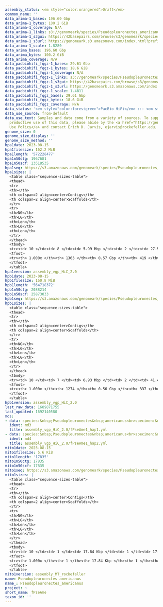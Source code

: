 ```yaml
---
assembly_status: <em style="color:orangered">Draft</em>
common_name: ''
data_arima-1_bases: 196.60 Gbp
data_arima-1_bytes: 100.2 GiB
data_arima-1_coverage: N/A
data_arima-1_links: s3://genomeark/species/Pseudopleuronectes_americanus/fPseAme1/genomic_data/arima/<br>
data_arima-1_s3gui: https://42basepairs.com/browse/s3/genomeark/species/Pseudopleuronectes_americanus/fPseAme1/genomic_data/arima/
data_arima-1_s3url: https://genomeark.s3.amazonaws.com/index.html?prefix=species/Pseudopleuronectes_americanus/fPseAme1/genomic_data/arima/
data_arima-1_scale: 1.8280
data_arima_bases: 196.60 Gbp
data_arima_bytes: 100.2 GiB
data_arima_coverage: N/A
data_pacbiohifi_fqgz-1_bases: 29.61 Gbp
data_pacbiohifi_fqgz-1_bytes: 18.6 GiB
data_pacbiohifi_fqgz-1_coverage: N/A
data_pacbiohifi_fqgz-1_links: s3://genomeark/species/Pseudopleuronectes_americanus/fPseAme1/genomic_data/pacbio_hifi/<br>
data_pacbiohifi_fqgz-1_s3gui: https://42basepairs.com/browse/s3/genomeark/species/Pseudopleuronectes_americanus/fPseAme1/genomic_data/pacbio_hifi/
data_pacbiohifi_fqgz-1_s3url: https://genomeark.s3.amazonaws.com/index.html?prefix=species/Pseudopleuronectes_americanus/fPseAme1/genomic_data/pacbio_hifi/
data_pacbiohifi_fqgz-1_scale: 1.4811
data_pacbiohifi_fqgz_bases: 29.61 Gbp
data_pacbiohifi_fqgz_bytes: 18.6 GiB
data_pacbiohifi_fqgz_coverage: N/A
data_status: '<em style="color:forestgreen">PacBio HiFi</em> ::: <em style="color:forestgreen">Arima</em>'
data_use_source: from-default
data_use_text: Samples and data come from a variety of sources. To support fair and
  productive use of this data, please abide by the <a href="https://genome10k.soe.ucsc.edu/data-use-policies/">Data
  Use Policy</a> and contact Erich D. Jarvis, ejarvis@rockefeller.edu, with any questions.
genome_size: 0
genome_size_display: ''
genome_size_method: ''
hpa1date: 2023-08-15
hpa1filesize: 162.2 MiB
hpa1length: '572228477'
hpa1n50ctg: 1967681
hpa1n50scf: 23518535
hpa1seq: https://s3.amazonaws.com/genomeark/species/Pseudopleuronectes_americanus/fPseAme1/assembly_vgp_HiC_2.0/fPseAme1.HiC.hap1.20230815.fasta.gz
hpa1sizes: |
  <table class="sequence-sizes-table">
  <thead>
  <tr>
  <th></th>
  <th colspan=2 align=center>Contigs</th>
  <th colspan=2 align=center>Scaffolds</th>
  </tr>
  <tr>
  <th>NG</th>
  <th>LG</th>
  <th>Len</th>
  <th>LG</th>
  <th>Len</th>
  </tr>
  </thead>
  <tbody>
  <tr><td> 10 </td><td> 8 </td><td> 5.99 Mbp </td><td> 2 </td><td> 27.59 Mbp </td></tr><tr><td> 20 </td><td> 20 </td><td> 4.36 Mbp </td><td> 5 </td><td> 26.51 Mbp </td></tr><tr><td> 30 </td><td> 34 </td><td> 3.32 Mbp </td><td> 7 </td><td> 25.92 Mbp </td></tr><tr><td> 40 </td><td> 53 </td><td> 2.54 Mbp </td><td> 9 </td><td> 25.59 Mbp </td></tr><tr style="background-color:#cccccc;"><td> 50 </td><td> 78 </td><td style="background-color:#88ff88;"> 1.97 Mbp </td><td> 11 </td><td style="background-color:#88ff88;"> 23.52 Mbp </td></tr><tr><td> 60 </td><td> 111 </td><td> 1.49 Mbp </td><td> 14 </td><td> 22.78 Mbp </td></tr><tr><td> 70 </td><td> 163 </td><td> 0.83 Mbp </td><td> 16 </td><td> 21.59 Mbp </td></tr><tr><td> 80 </td><td> 260 </td><td> 423.72 Kbp </td><td> 19 </td><td> 19.84 Mbp </td></tr><tr><td> 90 </td><td> 453 </td><td> 204.12 Kbp </td><td> 22 </td><td> 16.25 Mbp </td></tr><tr><td> 100 </td><td> 1363 </td><td> 2.97 Kbp </td><td> 419 </td><td> 2.97 Kbp </td></tr></tbody>
  <tfoot>
  <tr><th> 1.000x </th><th> 1363 </th><th> 0.57 Gbp </th><th> 419 </th><th> 0.57 Gbp </th></tr>
  </tfoot>
  </table>
hpa1version: assembly_vgp_HiC_2.0
hpb1date: 2023-08-15
hpb1filesize: 160.8 MiB
hpb1length: '564718372'
hpb1n50ctg: 2088214
hpb1n50scf: 25873033
hpb1seq: https://s3.amazonaws.com/genomeark/species/Pseudopleuronectes_americanus/fPseAme1/assembly_vgp_HiC_2.0/fPseAme1.HiC.hap2.20230815.fasta.gz
hpb1sizes: |
  <table class="sequence-sizes-table">
  <thead>
  <tr>
  <th></th>
  <th colspan=2 align=center>Contigs</th>
  <th colspan=2 align=center>Scaffolds</th>
  </tr>
  <tr>
  <th>NG</th>
  <th>LG</th>
  <th>Len</th>
  <th>LG</th>
  <th>Len</th>
  </tr>
  </thead>
  <tbody>
  <tr><td> 10 </td><td> 7 </td><td> 6.93 Mbp </td><td> 2 </td><td> 41.42 Mbp </td></tr><tr><td> 20 </td><td> 17 </td><td> 5.12 Mbp </td><td> 4 </td><td> 27.66 Mbp </td></tr><tr><td> 30 </td><td> 30 </td><td> 3.69 Mbp </td><td> 6 </td><td> 26.38 Mbp </td></tr><tr><td> 40 </td><td> 47 </td><td> 2.75 Mbp </td><td> 8 </td><td> 26.19 Mbp </td></tr><tr style="background-color:#cccccc;"><td> 50 </td><td> 70 </td><td style="background-color:#88ff88;"> 2.09 Mbp </td><td> 10 </td><td style="background-color:#88ff88;"> 25.87 Mbp </td></tr><tr><td> 60 </td><td> 102 </td><td> 1.50 Mbp </td><td> 12 </td><td> 25.47 Mbp </td></tr><tr><td> 70 </td><td> 149 </td><td> 0.98 Mbp </td><td> 14 </td><td> 23.06 Mbp </td></tr><tr><td> 80 </td><td> 227 </td><td> 495.70 Kbp </td><td> 17 </td><td> 21.56 Mbp </td></tr><tr><td> 90 </td><td> 417 </td><td> 195.01 Kbp </td><td> 20 </td><td> 16.32 Mbp </td></tr><tr><td> 100 </td><td> 1274 </td><td> 3.19 Kbp </td><td> 337 </td><td> 3.19 Kbp </td></tr></tbody>
  <tfoot>
  <tr><th> 1.000x </th><th> 1274 </th><th> 0.56 Gbp </th><th> 337 </th><th> 0.56 Gbp </th></tr>
  </tfoot>
  </table>
hpb1version: assembly_vgp_HiC_2.0
last_raw_data: 1689871755
last_updated: 1692140580
mds:
- data: species:&nbsp;Pseudopleuronectes&nbsp;americanus<br>specimen:&nbsp;fPseAme1<br>projects:&nbsp;<br>&nbsp;&nbsp;-&nbsp;vgp<br>data_location:&nbsp;S3<br>release_to:&nbsp;S3<br>haplotype_to_curate:&nbsp;hap1<br>hap1:&nbsp;s3://genomeark/species/Pseudopleuronectes_americanus/fPseAme1/assembly_vgp_HiC_2.0/fPseAme1.HiC.hap1.20230815.fasta.gz<br>hap2:&nbsp;s3://genomeark/species/Pseudopleuronectes_americanus/fPseAme1/assembly_vgp_HiC_2.0/fPseAme1.HiC.hap2.20230815.fasta.gz<br>pretext_hap1:&nbsp;s3://genomeark/species/Pseudopleuronectes_americanus/fPseAme1/assembly_vgp_HiC_2.0/evaluation/hap1/pretext/fPseAme1_hap1_s2.pretext<br>pretext_hap2:&nbsp;s3://genomeark/species/Pseudopleuronectes_americanus/fPseAme1/assembly_vgp_HiC_2.0/evaluation/hap2/pretext/fPseAme1_hap2_s2.pretext<br>kmer_spectra_img:&nbsp;s3://genomeark/species/Pseudopleuronectes_americanus/fPseAme1/assembly_vgp_HiC_2.0/evaluation/merqury/fPseAme1_png/<br>mito:&nbsp;s3://genomeark/species/Pseudopleuronectes_americanus/fPseAme1/assembly_MT_rockefeller/fPseAme1.MT.20230815.fasta.gz<br>pacbio_read_dir:&nbsp;s3://genomeark/species/Pseudopleuronectes_americanus/fPseAme1/genomic_data/pacbio_hifi/<br>pacbio_read_type:&nbsp;hifi<br>hic_read_dir:&nbsp;s3://genomeark/species/Pseudopleuronectes_americanus/fPseAme1/genomic_data/arima/<br>pipeline:<br>&nbsp;&nbsp;-&nbsp;hifiasm&nbsp;(0.19.3+galaxy0)<br>&nbsp;&nbsp;-&nbsp;yahs&nbsp;(1.2a.2+galaxy1)<br>assembled_by_group:&nbsp;Rockefeller<br>notes:&nbsp;This&nbsp;was&nbsp;a&nbsp;hifiasm-HiC&nbsp;assembly&nbsp;of&nbsp;fPseAme1,&nbsp;resulting&nbsp;in&nbsp;two&nbsp;complete&nbsp;haplotypes.&nbsp;Sample&nbsp;metadata&nbsp;says&nbsp;it&nbsp;is&nbsp;a&nbsp;male&nbsp;fish,&nbsp;and&nbsp;kmer&nbsp;spectra&nbsp;indicate&nbsp;a&nbsp;homogametic&nbsp;specimen.&nbsp;This&nbsp;individual&nbsp;did&nbsp;not&nbsp;bionano&nbsp;data.&nbsp;HiC&nbsp;scaffolding&nbsp;was&nbsp;performed&nbsp;with&nbsp;yahs.&nbsp;The&nbsp;HiC&nbsp;prep&nbsp;was&nbsp;Arima&nbsp;kit&nbsp;2.&nbsp;The&nbsp;HiC&nbsp;reads&nbsp;needed&nbsp;to&nbsp;have&nbsp;5&nbsp;bp&nbsp;trimmed&nbsp;from&nbsp;the&nbsp;5'&nbsp;end&nbsp;due&nbsp;to&nbsp;adapter&nbsp;left&nbsp;over&nbsp;from&nbsp;the&nbsp;Arima&nbsp;library&nbsp;prep&nbsp;kit.&nbsp;We&nbsp;are&nbsp;submitting&nbsp;both&nbsp;haplotypes&nbsp;for&nbsp;dual&nbsp;curation,&nbsp;and&nbsp;this&nbsp;is&nbsp;the&nbsp;ticket&nbsp;for&nbsp;hap1.&nbsp;
  ident: md3
  title: assembly_vgp_HiC_2.0/fPseAme1_hap1.yml
- data: species:&nbsp;Pseudopleuronectes&nbsp;americanus<br>specimen:&nbsp;fPseAme1<br>projects:&nbsp;<br>&nbsp;&nbsp;-&nbsp;vgp<br>data_location:&nbsp;S3<br>release_to:&nbsp;S3<br>haplotype_to_curate:&nbsp;hap2<br>hap1:&nbsp;s3://genomeark/species/Pseudopleuronectes_americanus/fPseAme1/assembly_vgp_HiC_2.0/fPseAme1.HiC.hap1.20230815.fasta.gz<br>hap2:&nbsp;s3://genomeark/species/Pseudopleuronectes_americanus/fPseAme1/assembly_vgp_HiC_2.0/fPseAme1.HiC.hap2.20230815.fasta.gz<br>pretext_hap1:&nbsp;s3://genomeark/species/Pseudopleuronectes_americanus/fPseAme1/assembly_vgp_HiC_2.0/evaluation/hap1/pretext/fPseAme1_hap1_s2.pretext<br>pretext_hap2:&nbsp;s3://genomeark/species/Pseudopleuronectes_americanus/fPseAme1/assembly_vgp_HiC_2.0/evaluation/hap2/pretext/fPseAme1_hap2_s2.pretext<br>kmer_spectra_img:&nbsp;s3://genomeark/species/Pseudopleuronectes_americanus/fPseAme1/assembly_vgp_HiC_2.0/evaluation/merqury/fPseAme1_png/<br>mito:&nbsp;s3://genomeark/species/Pseudopleuronectes_americanus/fPseAme1/assembly_MT_rockefeller/fPseAme1.MT.20230815.fasta.gz<br>pacbio_read_dir:&nbsp;s3://genomeark/species/Pseudopleuronectes_americanus/fPseAme1/genomic_data/pacbio_hifi/<br>pacbio_read_type:&nbsp;hifi<br>hic_read_dir:&nbsp;s3://genomeark/species/Pseudopleuronectes_americanus/fPseAme1/genomic_data/arima/<br>pipeline:<br>&nbsp;&nbsp;-&nbsp;hifiasm&nbsp;(0.19.3+galaxy0)<br>&nbsp;&nbsp;-&nbsp;yahs&nbsp;(1.2a.2+galaxy1)<br>assembled_by_group:&nbsp;Rockefeller<br>notes:&nbsp;This&nbsp;was&nbsp;a&nbsp;hifiasm-HiC&nbsp;assembly&nbsp;of&nbsp;fPseAme1,&nbsp;resulting&nbsp;in&nbsp;two&nbsp;complete&nbsp;haplotypes.&nbsp;Sample&nbsp;metadata&nbsp;says&nbsp;it&nbsp;is&nbsp;a&nbsp;male&nbsp;fish,&nbsp;and&nbsp;kmer&nbsp;spectra&nbsp;indicate&nbsp;a&nbsp;homogametic&nbsp;specimen.&nbsp;This&nbsp;individual&nbsp;did&nbsp;not&nbsp;bionano&nbsp;data.&nbsp;HiC&nbsp;scaffolding&nbsp;was&nbsp;performed&nbsp;with&nbsp;yahs.&nbsp;The&nbsp;HiC&nbsp;prep&nbsp;was&nbsp;Arima&nbsp;kit&nbsp;2.&nbsp;The&nbsp;HiC&nbsp;reads&nbsp;needed&nbsp;to&nbsp;have&nbsp;5&nbsp;bp&nbsp;trimmed&nbsp;from&nbsp;the&nbsp;5'&nbsp;end&nbsp;due&nbsp;to&nbsp;adapter&nbsp;left&nbsp;over&nbsp;from&nbsp;the&nbsp;Arima&nbsp;library&nbsp;prep&nbsp;kit.&nbsp;We&nbsp;are&nbsp;submitting&nbsp;both&nbsp;haplotypes&nbsp;for&nbsp;dual&nbsp;curation,&nbsp;and&nbsp;this&nbsp;is&nbsp;the&nbsp;ticket&nbsp;for&nbsp;hap2.&nbsp;
  ident: md4
  title: assembly_vgp_HiC_2.0/fPseAme1_hap2.yml
mito1date: 2023-08-15
mito1filesize: 5.6 KiB
mito1length: '17835'
mito1n50ctg: 17835
mito1n50scf: 17835
mito1seq: https://s3.amazonaws.com/genomeark/species/Pseudopleuronectes_americanus/fPseAme1/assembly_MT_rockefeller/fPseAme1.MT.20230815.fasta.gz
mito1sizes: |
  <table class="sequence-sizes-table">
  <thead>
  <tr>
  <th></th>
  <th colspan=2 align=center>Contigs</th>
  <th colspan=2 align=center>Scaffolds</th>
  </tr>
  <tr>
  <th>NG</th>
  <th>LG</th>
  <th>Len</th>
  <th>LG</th>
  <th>Len</th>
  </tr>
  </thead>
  <tbody>
  <tr><td> 10 </td><td> 1 </td><td> 17.84 Kbp </td><td> 1 </td><td> 17.84 Kbp </td></tr><tr><td> 20 </td><td> 1 </td><td> 17.84 Kbp </td><td> 1 </td><td> 17.84 Kbp </td></tr><tr><td> 30 </td><td> 1 </td><td> 17.84 Kbp </td><td> 1 </td><td> 17.84 Kbp </td></tr><tr><td> 40 </td><td> 1 </td><td> 17.84 Kbp </td><td> 1 </td><td> 17.84 Kbp </td></tr><tr style="background-color:#cccccc;"><td> 50 </td><td> 1 </td><td style="background-color:#ff8888;"> 17.84 Kbp </td><td> 1 </td><td style="background-color:#ff8888;"> 17.84 Kbp </td></tr><tr><td> 60 </td><td> 1 </td><td> 17.84 Kbp </td><td> 1 </td><td> 17.84 Kbp </td></tr><tr><td> 70 </td><td> 1 </td><td> 17.84 Kbp </td><td> 1 </td><td> 17.84 Kbp </td></tr><tr><td> 80 </td><td> 1 </td><td> 17.84 Kbp </td><td> 1 </td><td> 17.84 Kbp </td></tr><tr><td> 90 </td><td> 1 </td><td> 17.84 Kbp </td><td> 1 </td><td> 17.84 Kbp </td></tr><tr><td> 100 </td><td> 1 </td><td> 17.84 Kbp </td><td> 1 </td><td> 17.84 Kbp </td></tr></tbody>
  <tfoot>
  <tr><th> 1.000x </th><th> 1 </th><th> 17.84 Kbp </th><th> 1 </th><th> 17.84 Kbp </th></tr>
  </tfoot>
  </table>
mito1version: assembly_MT_rockefeller
name: Pseudopleuronectes americanus
name_: Pseudopleuronectes_americanus
project: ~
short_name: fPseAme
taxon_id: ''
---
```

